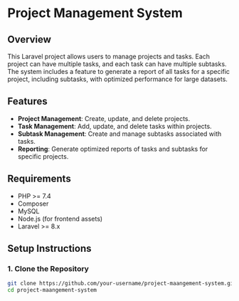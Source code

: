 # Project Management System

## Overview

This Laravel project allows users to manage projects and tasks. Each project can have multiple tasks, and each task can have multiple subtasks. The system includes a feature to generate a report of all tasks for a specific project, including subtasks, with optimized performance for large datasets.

## Features

- **Project Management**: Create, update, and delete projects.
- **Task Management**: Add, update, and delete tasks within projects.
- **Subtask Management**: Create and manage subtasks associated with tasks.
- **Reporting**: Generate optimized reports of tasks and subtasks for specific projects.

## Requirements

- PHP >= 7.4
- Composer
- MySQL
- Node.js (for frontend assets)
- Laravel >= 8.x

## Setup Instructions

### 1. Clone the Repository

```bash
git clone https://github.com/your-username/project-maangement-system.git
cd project-maangement-system
